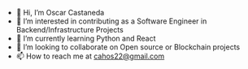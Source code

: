 - 👋 Hi, I’m Oscar Castaneda
- 👀 I’m interested in contributing as a Software Engineer in Backend/Infrastructure Projects
- 🌱 I’m currently learning Python and React
- 💞️ I’m looking to collaborate on Open source or Blockchain projects
- 📫 How to reach me at cahos22@gmail.com

<!---
cahos22/cahos22 is a ✨ special ✨ repository because its `README.md` (this file) appears on your GitHub profile.
You can click the Preview link to take a look at your changes.
--->
